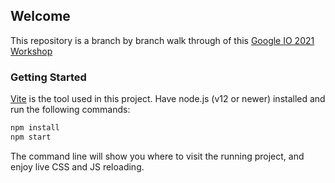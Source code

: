 ## Welcome

This repository is a branch by branch walk through of this [Google IO 2021 Workshop](https://codelabs.developers.google.com/codelabs/user-adaptive-interfaces#0)

### Getting Started

[Vite](https://vitejs.dev/) is the tool used in this project. Have node.js (v12 or newer) installed and run the following commands:

```bash
npm install
npm start
```

The command line will show you where to visit the running project, and enjoy live CSS and JS reloading.
